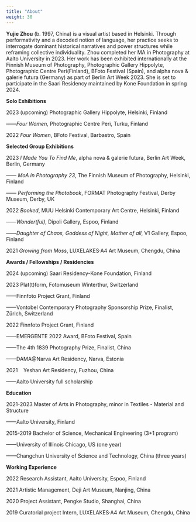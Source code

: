 ```yaml
---
title: "About"
weight: 30
---
```




**Yujie Zhou** (b. 1997, China) is a visual artist based in Helsinki. Through performativity and a decoded notion of language, her practice seeks to interrogate dominant historical narratives and power structures while reframing collective individuality. Zhou completed her MA in Photography at Aalto University in 2023. Her work has been exhibited internationally at the Finnish Museum of Photography, Photographic Gallery Hippolyte, Photographic Centre Peri(Finland), BFoto Festival (Spain), and alpha nova & galerie futura (Germany) as part of Berlin Art Week 2023. She is set to participate in the Saari Residency maintained by Kone Foundation in spring 2024.


**Solo Exhibitions**

2023	(upcoming) Photographic Gallery Hippolyte, Helsinki, Finland

––––*Four Women,* Photographic Centre Peri, Turku, Finland

2022	*Four Women*, BFoto Festival, Barbastro, Spain


 **Selected Group Exhibitions**

2023 *I Made You To Find Me*, alpha nova & galerie futura, Berlin Art Week, Berlin, Germany

–––– *MoA in Photography 23*, The Finnish Museum of Photography, Helsinki, Finland

–––– *Performing the Photobook*, FORMAT Photography Festival, Derby Museum, Derby, UK

2022	*Booked*, MUU Helsinki Contemporary Art Centre, Helsinki, Finland

––––*Wonder(ful)*, Dipoli Gallery, Espoo, Finland

––––*Daughter of Chaos, Goddess of Night, Mother of all*, V1 Gallery, Espoo, Finland

2021	*Growing from Moss*, LUXELAKES·A4 Art Museum, Chengdu, China

**Awards / Fellowships / Residencies**

2024	(upcoming) Saari Residency-Kone Foundation, Finland

2023	Plat(t)form, Fotomuseum Winterthur, Switzerland

––––Finnfoto Project Grant, Finland

––––Vontobel Contemporary Photography Sponsorship Prize, Finalist, Zürich, Switzerland

2022	Finnfoto Project Grant, Finland

––––EMERGENTE 2022 Award, BFoto Festival, Spain

––––The 4th 1839 Photography Prize, Finalist, China

––––DAMA@Narva Art Residency, Narva, Estonia

2021    Yeshan Art Residency, Fuzhou, China

––––Aalto University full scholarship

**Education**

2021-2023	Master of Arts in Photography, minor in Textiles - Material and Structure

––––Aalto University, Finland

2015-2019	Bachelor of Science, Mechanical Engineering (3+1 program)

––––University of Illinois Chicago, US (one year)

––––Changchun University of Science and Technology, China (three years)

**Working Experience**

2022	Research Assistant, Aalto University, Espoo, Finland

2021	Artistic Management, Deji Art Museum, Nanjing, China

2020	Project Assistant, Pengke Studio, Shanghai, China

2019	Curatorial project Intern, LUXELAKES·A4 Art Museum, Chengdu, China
          

